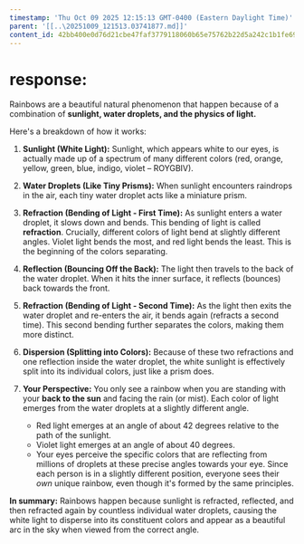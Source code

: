 ```yaml
---
timestamp: 'Thu Oct 09 2025 12:15:13 GMT-0400 (Eastern Daylight Time)'
parent: '[[..\20251009_121513.03741877.md]]'
content_id: 42bb400e0d76d21cbe47faf3779118060b65e75762b22d5a242c1b1fe694b7a8
---
```


# response:

Rainbows are a beautiful natural phenomenon that happen because of a combination of **sunlight, water droplets, and the physics of light.**

Here's a breakdown of how it works:

1. **Sunlight (White Light):** Sunlight, which appears white to our eyes, is actually made up of a spectrum of many different colors (red, orange, yellow, green, blue, indigo, violet – ROYGBIV).

2. **Water Droplets (Like Tiny Prisms):** When sunlight encounters raindrops in the air, each tiny water droplet acts like a miniature prism.

3. **Refraction (Bending of Light - First Time):** As sunlight enters a water droplet, it slows down and bends. This bending of light is called **refraction**. Crucially, different colors of light bend at slightly different angles. Violet light bends the most, and red light bends the least. This is the beginning of the colors separating.

4. **Reflection (Bouncing Off the Back):** The light then travels to the back of the water droplet. When it hits the inner surface, it reflects (bounces) back towards the front.

5. **Refraction (Bending of Light - Second Time):** As the light then exits the water droplet and re-enters the air, it bends again (refracts a second time). This second bending further separates the colors, making them more distinct.

6. **Dispersion (Splitting into Colors):** Because of these two refractions and one reflection inside the water droplet, the white sunlight is effectively split into its individual colors, just like a prism does.

7. **Your Perspective:** You only see a rainbow when you are standing with your **back to the sun** and facing the rain (or mist). Each color of light emerges from the water droplets at a slightly different angle.
   * Red light emerges at an angle of about 42 degrees relative to the path of the sunlight.
   * Violet light emerges at an angle of about 40 degrees.
   * Your eyes perceive the specific colors that are reflecting from millions of droplets at these precise angles towards your eye. Since each person is in a slightly different position, everyone sees their *own* unique rainbow, even though it's formed by the same principles.

**In summary:** Rainbows happen because sunlight is refracted, reflected, and then refracted again by countless individual water droplets, causing the white light to disperse into its constituent colors and appear as a beautiful arc in the sky when viewed from the correct angle.
